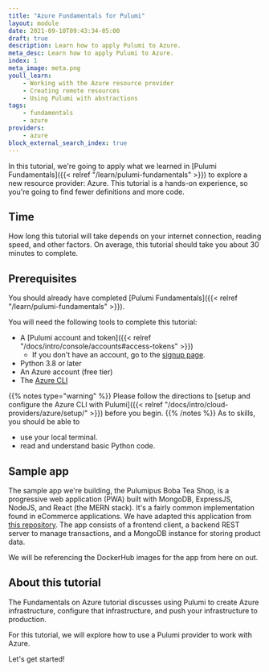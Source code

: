 ```yaml
---
title: "Azure Fundamentals for Pulumi"
layout: module
date: 2021-09-10T09:43:34-05:00
draft: true
description: Learn how to apply Pulumi to Azure.
meta_desc: Learn how to apply Pulumi to Azure.
index: 1
meta_image: meta.png
youll_learn:
    - Working with the Azure resource provider
    - Creating remote resources
    - Using Pulumi with abstractions
tags:
    - fundamentals
    - azure
providers:
    - azure
block_external_search_index: true
---
```

In this tutorial, we're going to apply what we learned in
[Pulumi Fundamentals]({{< relref "/learn/pulumi-fundamentals" >}}) to
explore a new resource provider: Azure. This tutorial is a hands-on experience, so
you're going to find fewer definitions and more code.

## Time

How long this tutorial will take depends on your internet connection, reading
speed, and other factors. On average, this tutorial should take you about 30
minutes to complete.

## Prerequisites

You should already have completed
[Pulumi Fundamentals]({{< relref "/learn/pulumi-fundamentals" >}}).

You will need the following tools to complete this tutorial:
- A [Pulumi account and token]({{< relref "/docs/intro/console/accounts#access-tokens" >}})
  - If you don't have an account, go to the
    [signup page](https://app.pulumi.com/signup).
- Python 3.8 or later
- An Azure account (free tier)
- The [Azure CLI](https://github.com/Azure/azure-cli)

{{% notes type="warning" %}}
Please follow the directions to [setup and configure the Azure CLI with
Pulumi]({{< relref "/docs/intro/cloud-providers/azure/setup/" >}}) before you
begin.
{{% /notes %}}
As to skills, you should be able to

- use your local terminal.
- read and understand basic Python code.

## Sample app

The sample app we're building, the Pulumipus Boba Tea Shop, is a progressive web
application (PWA) built with MongoDB, ExpressJS, NodeJS, and React (the MERN
stack). It's a fairly common implementation found in eCommerce applications. We
have adapted this application from
[this repository](https://github.com/shubhambattoo/shopping-cart). The app
consists of a frontend client, a backend REST server to manage transactions, and
a MongoDB instance for storing product data.

We will be referencing the DockerHub images for the app from here on out.

## About this tutorial

The Fundamentals on Azure tutorial discusses using Pulumi to create Azure
infrastructure, configure that infrastructure, and push your infrastructure to
production.

For this tutorial, we will explore how to use a Pulumi provider to work with
Azure.

Let's get started!
